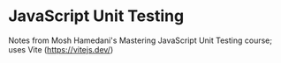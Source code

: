 # JavaScript Unit Testing

Notes from Mosh Hamedani's Mastering JavaScript Unit Testing course; uses Vite (https://vitejs.dev/)
